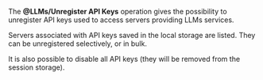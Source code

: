 The **@LLMs/Unregister API Keys** operation gives the possibility to unregister API keys used to access servers providing LLMs services.

Servers associated with API keys saved in the local storage are listed.
They can be unregistered selectively, or in bulk.

It is also possible to disable all API keys (they will be removed from the session storage).
